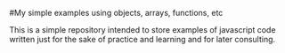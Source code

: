 #My simple examples using objects, arrays, functions, etc

This is a simple repository intended to store examples of javascript code written just for the sake of practice and learning and for later consulting.
